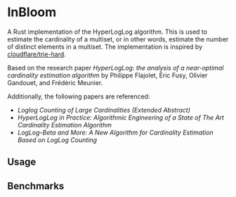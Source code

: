 # InBloom

A Rust implementation of the HyperLogLog algorithm. This is used to estimate the cardinality of a multiset, or in other 
words, estimate the number of distinct elements in a multiset. The implementation is inspired by 
[cloudflare/trie-hard](https://github.com/cloudflare/trie-hard).

Based on the research paper _HyperLogLog: the analysis of a near-optimal cardinality estimation algorithm_ by
Philippe Flajolet, Éric Fusy, Olivier Gandouet, and Frédéric Meunier.

Additionally, the following papers are referenced:
- _Loglog Counting of Large Cardinalities (Extended Abstract)_
- _HyperLogLog in Practice: Algorithmic Engineering of a State of The Art Cardinality Estimation Algorithm_
- _LogLog-Beta and More: A New Algorithm for Cardinality Estimation Based on LogLog Counting_

## Usage

## Benchmarks
